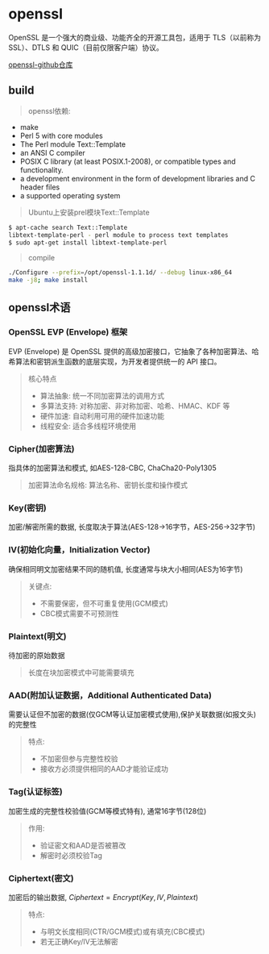 # openssl
OpenSSL 是一个强大的商业级、功能齐全的开源工具包，适用于 TLS（以前称为 SSL）、DTLS 和 QUIC（目前仅限客户端）协议。

[openssl-github仓库](https://github.com/openssl/openssl)

## build

> openssl依赖:
- make
- Perl 5 with core modules
- The Perl module Text::Template
- an ANSI C compiler
- POSIX C library (at least POSIX.1-2008), or compatible types and functionality.
- a development environment in the form of development libraries and C header files
- a supported operating system

> Ubuntu上安装prel模块Text::Template
```sh
$ apt-cache search Text::Template
libtext-template-perl - perl module to process text templates
$ sudo apt-get install libtext-template-perl
```

> compile
```sh
./Configure --prefix=/opt/openssl-1.1.1d/ --debug linux-x86_64
make -j8; make install
```
## openssl术语

### OpenSSL EVP (Envelope) 框架
EVP (Envelope) 是 OpenSSL 提供的高级加密接口，它抽象了各种加密算法、哈希算法和密钥派生函数的底层实现，为开发者提供统一的 API 接口。

> 核心特点
> - 算法抽象: 统一不同加密算法的调用方式
> - 多算法支持: 对称加密、非对称加密、哈希、HMAC、KDF 等
> - 硬件加速: 自动利用可用的硬件加速功能
> - 线程安全: 适合多线程环境使用

### Cipher(加密算法)
指具体的加密算法和模式, 如AES-128-CBC, ChaCha20-Poly1305

> 加密算法命名规格: 算法名称、密钥长度和操作模式

### Key(密钥)
加密/解密所需的数据, 长度取决于算法(AES-128->16字节，AES-256->32字节)

### IV(初始化向量，Initialization Vector)
确保相同明文加密结果不同的随机值, 长度通常与块大小相同(AES为16字节)

> 关键点:
> - 不需要保密，但不可重复使用(GCM模式)
> - CBC模式需要不可预测性

### Plaintext(明文)
待加密的原始数据

> 长度在块加密模式中可能需要填充

### AAD(附加认证数据，Additional Authenticated Data)
需要认证但不加密的数据(仅GCM等认证加密模式使用),保护关联数据(如报文头)的完整性

> 特点:
> - 不加密但参与完整性校验
> - 接收方必须提供相同的AAD才能验证成功

### Tag(认证标签)
加密生成的完整性校验值(GCM等模式特有), 通常16字节(128位)

> 作用:
> - 验证密文和AAD是否被篡改
> - 解密时必须校验Tag

### Ciphertext(密文)
加密后的输出数据, $Ciphertext = Encrypt(Key, IV, Plaintext)$

> 特点:
> - 与明文长度相同(CTR/GCM模式)或有填充(CBC模式)
> - 若无正确Key/IV无法解密
